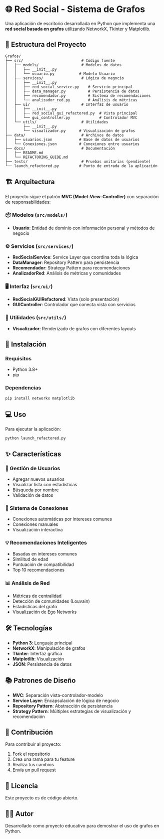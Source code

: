 # 🌐 Red Social - Sistema de Grafos

Una aplicación de escritorio desarrollada en Python que implementa una **red social basada en grafos** utilizando NetworkX, Tkinter y Matplotlib.

## 📁 Estructura del Proyecto

```
Grafos/
├── src/                          # Código fuente
│   ├── models/                   # Modelos de datos
│   │   ├── __init__.py
│   │   └── usuario.py           # Modelo Usuario
│   ├── services/                 # Lógica de negocio
│   │   ├── __init__.py
│   │   ├── red_social_service.py    # Servicio principal
│   │   ├── data_manager.py          # Persistencia de datos
│   │   ├── recomendador.py          # Sistema de recomendaciones
│   │   └── analizador_red.py        # Análisis de métricas
│   ├── ui/                       # Interfaz de usuario
│   │   ├── __init__.py
│   │   ├── red_social_gui_refactored.py  # Vista principal
│   │   └── gui_controller.py             # Controlador MVC
│   └── utils/                    # Utilidades
│       ├── __init__.py
│       └── visualizador.py      # Visualización de grafos
├── data/                         # Archivos de datos
│   ├── usuarios.json            # Base de datos de usuarios
│   └── Conexiones.json          # Conexiones entre usuarios
├── docs/                         # Documentación
│   ├── README.md
│   └── REFACTORING_GUIDE.md
├── tests/                        # Pruebas unitarias (pendiente)
└── launch_refactored.py         # Punto de entrada de la aplicación
```

## 🏗️ Arquitectura

El proyecto sigue el patrón **MVC (Model-View-Controller)** con separación de responsabilidades:

### 📦 Modelos (`src/models/`)
- **Usuario**: Entidad de dominio con información personal y métodos de negocio

### ⚙️ Servicios (`src/services/`)
- **RedSocialService**: Service Layer que coordina toda la lógica
- **DataManager**: Repository Pattern para persistencia
- **Recomendador**: Strategy Pattern para recomendaciones
- **AnalizadorRed**: Análisis de métricas y comunidades

### 🖥️ Interfaz (`src/ui/`)
- **RedSocialGUIRefactored**: Vista (solo presentación)
- **GUIController**: Controlador que conecta vista con servicios

### 🔧 Utilidades (`src/utils/`)
- **Visualizador**: Renderizado de grafos con diferentes layouts

## 🚀 Instalación

### Requisitos
- Python 3.8+
- pip

### Dependencias
```bash
pip install networkx matplotlib
```

## 💻 Uso

Para ejecutar la aplicación:

```bash
python launch_refactored.py
```

## ✨ Características

### 🎯 Gestión de Usuarios
- Agregar nuevos usuarios
- Visualizar lista con estadísticas
- Búsqueda por nombre
- Validación de datos

### 🔗 Sistema de Conexiones
- Conexiones automáticas por intereses comunes
- Conexiones manuales
- Visualización interactiva

### 💡 Recomendaciones Inteligentes
- Basadas en intereses comunes
- Similitud de edad
- Puntuación de compatibilidad
- Top 10 recomendaciones

### 📊 Análisis de Red
- Métricas de centralidad
- Detección de comunidades (Louvain)
- Estadísticas del grafo
- Visualización de Ego Networks

## 🛠️ Tecnologías

- **Python 3**: Lenguaje principal
- **NetworkX**: Manipulación de grafos
- **Tkinter**: Interfaz gráfica
- **Matplotlib**: Visualización
- **JSON**: Persistencia de datos

## 📚 Patrones de Diseño

- **MVC**: Separación vista-controlador-modelo
- **Service Layer**: Encapsulación de lógica de negocio
- **Repository Pattern**: Abstracción de persistencia
- **Strategy Pattern**: Múltiples estrategias de visualización y recomendación

## 🤝 Contribución

Para contribuir al proyecto:

1. Fork el repositorio
2. Crea una rama para tu feature
3. Realiza tus cambios
4. Envía un pull request

## 📄 Licencia

Este proyecto es de código abierto.

## 👨‍💻 Autor

Desarrollado como proyecto educativo para demostrar el uso de grafos en Python.
